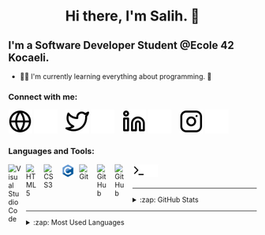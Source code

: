 <h1 align="center">Hi there, I'm Salih. 👋</h1>

## I'm a Software Developer Student @Ecole 42 Kocaeli.

- 🐱‍🏍 I'm currently learning everything about programming. 👻

### Connect with me:

[![website](./img/globe-light.svg)](https://salihcankaya.com#gh-light-mode-only)
[![website](./img/globe-dark.svg)](https://salihcankaya.com#gh-dark-mode-only)
&nbsp;&nbsp;
[![website](./img/twitter-light.svg)](https://twitter.com/salihcnkaya#gh-light-mode-only)
[![website](./img/twitter-dark.svg)](https://twitter.com/salihcnkaya#gh-dark-mode-only)
&nbsp;&nbsp;
[![website](./img/linkedin-light.svg)](https://linkedin.com/in/salihcankaya#gh-light-mode-only)
[![website](./img/linkedin-dark.svg)](https://linkedin.com/in/salihcankaya#gh-dark-mode-only)
&nbsp;&nbsp;
[![website](./img/instagram-light.svg)](https://instagram.com/salihcnkaya#gh-light-mode-only)
[![website](./img/instagram-dark.svg)](https://instagram.com/salihcnkaya#gh-dark-mode-only)

### Languages and Tools:

[<img align="left" alt="Visual Studio Code" width="26px" src="https://cdn.jsdelivr.net/gh/devicons/devicon/icons/vscode/vscode-original.svg" style="padding-right:10px;" />][website]
[<img align="left" alt="HTML5" width="26px" src="https://cdn.jsdelivr.net/gh/devicons/devicon/icons/html5/html5-original.svg" style="padding-right:10px;" />][website]
[<img align="left" alt="CSS3" width="26px" src="https://cdn.jsdelivr.net/gh/devicons/devicon/icons/css3/css3-original.svg" style="padding-right:10px;" />][website]
[<img align="left" alt="C" width="26px" src="./img/c-original.svg" style="padding-right:10px;" />][website]
[<img align="left" alt="Git" width="26px" src="https://cdn.jsdelivr.net/gh/devicons/devicon/icons/git/git-original.svg" style="padding-right:10px;" />][website]
[<img align="left" alt="GitHub" width="26px" src="https://user-images.githubusercontent.com/3369400/139447912-e0f43f33-6d9f-45f8-be46-2df5bbc91289.png" style="padding-right:10px;" />](https://salihcankaya.com#gh-dark-mode-only)
[<img align="left" alt="GitHub" width="26px" src="https://user-images.githubusercontent.com/3369400/139448065-39a229ba-4b06-434b-bc67-616e2ed80c8f.png" style="padding-right:10px;" />](https://salihcankaya.com#gh-light-mode-only)
[<img align="left" alt="Terminal" width="26px" src="./img/terminal-light.svg" />](https://salihcankaya.com#gh-light-mode-only)
[<img align="left" alt="Terminal" width="26px" src="./img/terminal-dark.svg" />](https://salihcankaya.com#gh-dark-mode-only)

<br />
<br />

---

<details>
  <summary>:zap: GitHub Stats</summary>

  <img align="center" alt="salihcnkaya's GitHub Stats" src="https://github-readme-stats.vercel.app/api?username=salihcnkaya&show_icons=true&hide_border=false&title_color=ff652f&icon_color=FFE400&bg_color=09131B&text_color=ffffff&border_color=0c1a25" />

</details>

---

<details>
  <summary>:zap: Most Used Languages</summary>

  <img align="center" alt="salihcnkaya's Most Used Languages" src="https://github-readme-stats.vercel.app/api/top-langs/?username=salihcnkaya&show_icons=true&hide_border=false&title_color=ff652f&icon_color=FFE400&bg_color=09131B&text_color=ffffff&border_color=0c1a25" />

</details>


[website]: https://salihcankaya.com
[twitter]: https://twitter.com/salihcnkaya
[instagram]: https://instagram.com/salihcnkaya
[linkedin]: https://linkedin.com/in/salihcankaya